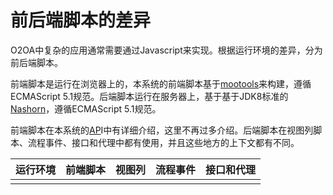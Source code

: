 # 前后端脚本的差异

O2OA中复杂的应用通常需要通过Javascript来实现。根据运行环境的差异，分为前后端脚本。

前端脚本是运行在浏览器上的，本系统的前端脚本基于[mootools](https://mootools.net/)来构建，遵循ECMAScript 5.1规范。后端脚本运行在服务器上，基于基于JDK8标准的[Nashorn](https://www.n-k.de/riding-the-nashorn)，遵循ECMAScript 5.1规范。

前端脚本在本系统的[AP](http://dev.o2oa.net/x_desktop/portal.html?id=dcd8e168-2da0-4496-83ee-137dc976c7f6&page=b80ecfe9-a0df-4797-84f4-a28ed3bee550)I中有详细介绍，这里不再过多介绍。后端脚本在视图列脚本、流程事件、接口和代理中都有使用，并且这些地方的上下文都有不同。

| 运行环境 | 前端脚本 | 视图列 | 流程事件 | 接口和代理 |
| :--- | :--- | :--- | :--- | :--- |
|  |  |  |  |  |

